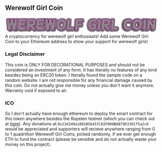 ## Werewolf Girl Coin

![Logo](docs/Werewolf-Girl-Coin.png)
A cryptocurrency for werewolf girl enthusiasts! Add some Werewolf Girl Coin to your Ethereum address to show your support for werewolf girls!

### Legal Disclaimer

This coin is ONLY FOR DECORATIONAL PURPOSES and should not be considered an investment of any form. It has literally no features of any kind besides being an ERC20 token. I literally found the sample code on a random website. I am not responsible for any financial damage caused by this coin. Do not actually give me money unless you don't want it anymore. Warranty void if exposed to air. 

### ICO 

So I don't actually have enough ethereum to deploy the smart contract for this token anywhere besides the Ropsten testnet (which you can check out at [here](https://ropsten.etherscan.io/token/0x2491c96e0959a497823b195a52c3d28f13585043)). Any donations at `0x23d349a1801B56457C82F009B6B79D3391f5a2c8` would be appreciated and supporters will recieve anywhere ranging from 0 to 1 quadrillion Werewolf Girl Coins, picked randomly, if we ever get enough ETH to fund the contract (please be sensible and do not actually waste your money on this project).

